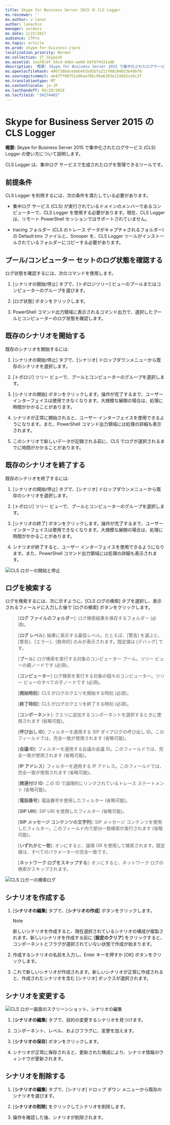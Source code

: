 ```yaml
---
title: Skype for Business Server 2015 の CLS Logger
ms.reviewer: ''
ms.author: v-lanac
author: lanachin
manager: serdars
ms.date: 2/25/2017
audience: ITPro
ms.topic: article
ms.prod: skype-for-business-itpro
localization_priority: Normal
ms.collection: IT_Skype16
ms.assetid: 1eaf8cdf-3dcd-4d6e-ae68-b6f6f9431ad8
description: '概要: Skype for Business Server 2015 で集中化されたログサービス (CLS) Logger の使い方について説明します。'
ms.openlocfilehash: 496f30bdcedeb491bd5bfa211f08c04853b49bf8
ms.sourcegitcommit: ab47ff88f51a96aaf8bc99a6303e114d41ca5c2f
ms.translationtype: MT
ms.contentlocale: ja-JP
ms.lasthandoff: 05/20/2019
ms.locfileid: "34274465"
---
```

# <a name="cls-logger-for-skype-for-business-server-2015"></a>Skype for Business Server 2015 の CLS Logger
 
**概要:** Skype for Business Server 2015 で集中化されたログサービス (CLS) Logger の使い方について説明します。
  
CLS Logger は、集中ログ サービスで生成されたログを管理できるツールです。
  
## <a name="prerequisites"></a>前提条件

CLS Logger を利用するには、次の条件を満たしている必要があります。
  
- 集中ログ サービス (CLS) が実行されているドメインのメンバーであるコンピューターで、CLS Logger を使用する必要があります。現在、CLS Logger は、リモート PowerShell セッションではサポートされていません。
    
- tracing フォルダー (CLS のトレース データがキャプチャされるフォルダー) の Default.tmx ファイルと、Snooper を、CLS Logger ツールがインストールされているフォルダーにコピーする必要があります。
    
## <a name="check-the-logging-status-of-a-set-of-poolscomputers"></a>プール/コンピューター セットのログ状態を確認する

ログ状態を確認するには、次のコマンドを使用します。
  
1. [シナリオの開始/停止] タブで、[トポロジツリー] ビューのプールまたはコンピューターのグループを選びます。
    
2. [ログ状態] ボタンをクリックします。
    
3. PowerShell コマンド出力領域に表示されるコマンド出力で、選択したプールとコンピューターのログ状態を確認します。
    
## <a name="start-an-existing-scenario"></a>既存のシナリオを開始する

既存のシナリオを開始するには:
  
1. [シナリオの開始/停止] タブで、[シナリオ] ドロップダウンメニューから既存のシナリオを選択します。
    
2. [トポロジ] ツリー ビューで、プールとコンピューターのグループを選択します。
    
3. [シナリオの開始] ボタンをクリックします。操作が完了するまで、ユーザー インターフェイスは使用できなくなります。大規模な展開の場合は、処理に時間がかかることがあります。
    
4. シナリオが正常に開始されると、ユーザー インターフェイスを使用できるようになります。また、PowerShell コマンド出力領域には処理の詳細も表示されます。
    
5. このシナリオで新しいデータが記録される前に、CLS でログが選択されるまでに時間がかかることがあります。
    
## <a name="stop-an-existing-scenario"></a>既存のシナリオを終了する

既存のシナリオを終了するには:
  
1. [シナリオの開始/停止] タブで、[シナリオ] ドロップダウンメニューから既存のシナリオを選択します。
    
2. [トポロジ] ツリー ビューで、プールとコンピューターのグループを選択します。
    
3. [シナリオの終了] ボタンをクリックします。操作が完了するまで、ユーザー インターフェイスは使用できなくなります。大規模な展開の場合は、処理に時間がかかることがあります。
    
4. シナリオが終了すると、ユーザー インターフェイスを使用できるようになります。また、PowerShell コマンド出力領域には処理の詳細も表示されます。
    
![CLS ロガーの開始と停止](../../media/2c4a36c2-b5db-4550-a3b3-41f18e0e2f0c.png)
  
## <a name="search-for-logs"></a>ログを検索する

ログを検索するには、次に示すように、[CLS ログの検索] タブを選択し、表示されるフィールドに入力した後で [ログの検索] ボタンをクリックします。
  
> [**ログ ファイルのフォルダー**]: ログ検索結果を保存するフォルダー (必須)。
> 
> [**ログ レベル**]: 結果に表示する最低レベル。たとえば、[警告] を選ぶと、[警告]、[エラー]、[致命的] のみが表示されます。既定値は [デバッグ] です。
> 
> [**プール**]: ログ検索を実行する対象のコンピューター プール。ツリー ビューの親ノードです (必須)。
> 
> [**コンピューター**] ログ検索を実行する対象の個々のコンピューター。ツリー ビューのすべての子ノードです (必須)。
> 
> [**開始時刻**]: CLS がログのクエリを開始する時刻 (必須)。
> 
> [**終了時刻**]: CLS がログのクエリを終了する時刻 (必須)。
> 
> [**コンポーネント**]: クエリに追加するコンポーネントを選択するときに使用されます (省略可能)。
> 
> [**呼び出し ID**]: フィルターを適用する SIP ダイアログの呼び出し ID。このフィールドでは、完全一致が使用されます (省略可能)。
> 
> [**会議 ID**]: フィルターを適用する会議の会議 ID。このフィールドでは、完全一致が使用されます (省略可能)。
> 
> [**IP アドレス**]: フィルターを適用する IP アドレス。このフィールドでは、完全一致が使用されます (省略可能)。
> 
> [**関連付け ID**: この ID で論理的にリンクされているトレース ステートメント (省略可能)。
> 
> [**電話番号**]: 電話番号を使用したフィルター (省略可能)。
> 
> [**SIP URI**]: SIP URI を使用したフィルター (省略可能)。
> 
> [**SIP メッセージ コンテンツの文字列**]: SIP メッセージ コンテンツを使用したフィルター。このフィールド内で部分一致検索が実行されます (省略可能)。
> 
> [**いずれかと一致**]: オンにすると、論理 OR を使用して検索されます。既定値は、すべてのパラメーターの完全一致です。
> 
> [**ネットワーク ログをスキップする**]: オンにすると、ネットワーク ログの検索がスキップされます。
    
![CLS ロガーの検索ログ](../../media/5793ea3c-6f5f-40ef-8b53-100da831eedf.png)
  
## <a name="create-a-scenario"></a>シナリオを作成する

1. [**シナリオの編集**] タブで、[**シナリオの作成**] ボタンをクリックします。
    
    > [!NOTE]
    > 新しいシナリオを作成すると、現在選択されているシナリオの構成が複製されます。新しいシナリオを作成する前に [**設定のクリア**] をクリックすると、コンポーネントとフラグが選択されていない状態で作成が始まります。
  
2. 作成するシナリオの名前を入力し、Enter キーを押すか [OK] ボタンをクリックします。
    
3. これで新しいシナリオが作成されます。新しいシナリオが正常に作成されると、作成されたシナリオを含む [シナリオ] ボックスが選択されます。
    
## <a name="modify-a-scenario"></a>シナリオを変更する

![CLS ロガー画面のスクリーンショット、シナリオの編集](../../media/abbbcac0-8a2e-48af-a22f-4fee0283a29f.png)
  
1. [**シナリオの編集**] タブで、目的の変更するシナリオを見つけます。
    
2. コンポーネント、レベル、およびフラグに、変更を加えます。
    
3. [**シナリオの保存**] ボタンをクリックします。
    
4. シナリオが正常に保存されると、更新された構成により、シナリオ情報のウィンドウが更新されます。
    
## <a name="delete-a-scenario"></a>シナリオを削除する

1. [**シナリオの編集**] タブで、[シナリオ] ドロップ ダウン メニューから既存のシナリオを選びます。
    
2. [**シナリオの削除**] をクリックしてシナリオを削除します。
    
3. 操作を確認した後、シナリオが削除されます。
    

